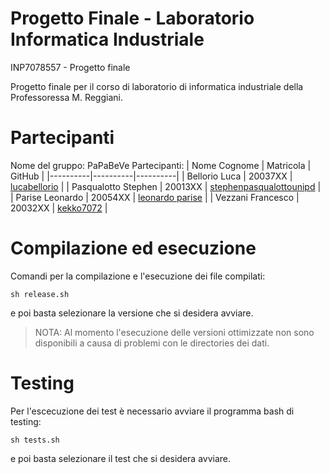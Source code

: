 # Progetto Finale - Laboratorio Informatica Industriale
INP7078557 - Progetto finale

Progetto finale per il corso di laboratorio di informatica industriale della Professoressa M. Reggiani.

# Partecipanti
Nome del gruppo: PaPaBeVe
Partecipanti: 
| Nome Cognome | Matricola | GitHub |
|----------|----------|----------|
|   Bellorio Luca   |   20037XX   |   [lucabellorio](https://github.com/lucabellorio)   |
|   Pasqualotto Stephen   |   20013XX   |   [stephenpasqualottounipd](https://github.com/stephenpasqualottounipd)   |
|   Parise Leonardo   |   20054XX   |   [leonardo parise](https://github.com/leonardoparise)   |
|   Vezzani Francesco   |   20032XX   |   [kekko7072](https://github.com/kekko7072)   |

# Compilazione ed esecuzione
Comandi per la compilazione e l'esecuzione dei file compilati:
```
sh release.sh
```
e poi basta selezionare la versione che si desidera avviare.

> NOTA: Al momento l'esecuzione delle versioni ottimizzate non sono disponibili a causa di problemi con le directories dei dati.

# Testing
Per l'escecuzione dei test è necessario avviare il programma bash di testing:
```
sh tests.sh
```
e poi basta selezionare il test che si desidera avviare.
